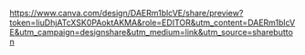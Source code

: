 https://www.canva.com/design/DAERm1blcVE/share/preview?token=IiuDhjATcXSK0PAoktAKMA&role=EDITOR&utm_content=DAERm1blcVE&utm_campaign=designshare&utm_medium=link&utm_source=sharebutton
